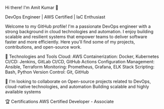 Hi there! I'm Amit Kumar 👋

DevOps Engineer | AWS Certified | IaC Enthusiast

Welcome to my GitHub profile! I'm a passionate DevOps engineer with a strong background in cloud technologies and automation. I enjoy building scalable and resilient systems that empower teams to deliver software faster and more efficiently. Here you'll find some of my projects, contributions, and open-source work.

🔧 Technologies and Tools
Cloud: AWS
Containerization: Docker, Kubernetes
CI/CD: Jenkins, GitLab CI/CD, GitHub Actions
Configuration Management: Ansible, Terraform
Monitoring: Prometheus, Grafana, ELK Stack
Scripting: Bash, Python
Version Control: Git, GitHub

👯 I'm looking to collaborate on
Open-source projects related to DevOps, cloud-native technologies, and automation
Building scalable and highly available systems

🏆 Certifications
AWS Certified Developer - Associate
